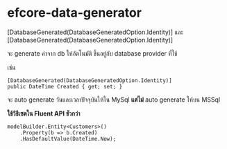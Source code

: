 # efcore-data-generator

[DatabaseGenerated(DatabaseGeneratedOption.Identity)] และ [DatabaseGenerated(DatabaseGeneratedOption.Identity)]

จะ generate ค่าจาก db ให้อัตโนมัติ ขึ้นอยู่กับ database provider ที่ใช้

เช่น
```
[DatabaseGenerated(DatabaseGeneratedOption.Identity)]
public DateTime Created { get; set; }
```

จะ auto generate วันและเวลาปัจจุบันให้ใน MySql **แต่ไม่** auto generate ให้บน MSSql

**ใช้วิธีเซตใน Fluent API ชัวกว่า**
```
modelBuilder.Entity<Customers>()
    .Property(b => b.Created)
    .HasDefaultValue(DateTime.Now);
```